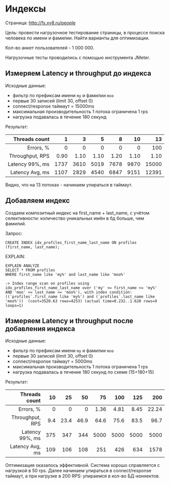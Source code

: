 Индексы
====

Страница: http://fs.xy8.ru/people

Цель: провести нагрузочное тестирование страницы, в процессе поиска человека по имени и фамилии. Найти варианты для оптимизации.

Кол-во анкет пользователей - 1 000 000.

Нагрузочные тесты проводились с помощью инструмента JMeter.

Измеряем Latency и throughput до индекса
---

Исходные данные:
- фильтр по префиксам имени `my` и фамилии `moo`
- первые 30 записей (limit 30, offset 0)
- connect/response таймаут = 15000ms
- максимальная производительность 1 потока ограничена 1 rps
- нагрузка подавалась в течение 180 секунд

Результат:

|  Threads count  |    1 |    3 |    5 |    8 |   10 |    13 |
|----------------:|-----:|-----:|-----:|-----:|-----:|------:|
|       Errors, % |    0 |    0 |    0 |    0 |    0 |   100 |
| Throughput, RPS | 0.90 | 1.10 | 1.10 | 1.20 | 1.10 |  1.10 |
| Latency 99%, ms | 1737 | 3610 | 5019 | 7678 | 9870 | 15000 |
| Latency Avg, ms | 1107 | 2829 | 4540 | 6847 | 9151 | 12391 |

Видно, что на 13 потоках - начинаем упираться в таймаут.

Добавляем индекс
---

Создаем композитный индекс на first_name + last_name, с учётом селективности: количество уникальных имён в бд больше, чем фамилий.

Запрос:
```
CREATE INDEX idx_profiles_first_name_last_name ON profiles (first_name, last_name);
```

EXPLAIN:

```
EXPLAIN ANALYZE
SELECT * FROM profiles
WHERE first_name like 'my%' and last_name like 'moo%'
```
```
-> Index range scan on profiles using idx_profiles_first_name_last_name over ('my' <= first_name <= 'my%' AND 'moo' <= last_name <= 'moo%'), with index condition: ((`profiles`.first_name like 'my%') and (`profiles`.last_name like 'moo%'))  (cost=3520.63 rows=4253) (actual time=0.232..1.628 rows=9 loops=1)
```


Измеряем Latency и throughput после добавления индекса
---

Исходные данные:
- фильтр по префиксам имени `my` и фамилии `moo`
- первые 30 записей (limit 30, offset 0)
- connect/response таймаут = 5000ms
- максимальная производительность 1 потока ограничена 1 rps
- нагрузка подавалась в течение 180 секунд по схеме (15+180+15)

Результат:

|   Threads count |  10 |   25 |   50 |   75 |  100 |  125 |   200 |
|----------------:|----:|-----:|-----:|-----:|-----:|-----:|------:|
|       Errors, % |   0 |    0 |    0 | 1.36 | 4.81 | 8.45 | 22.24 |
| Throughput, RPS | 9.4 | 23.4 | 46.9 | 64.6 | 75.6 | 83.5 |  96.7 |
| Latency 99%, ms | 375 |  347 |  344 | 5000 | 5000 | 5000 |  5000 |
| Latency Avg, ms | 109 |  106 |  108 |  251 |  426 |  634 |  1578 |

Оптимизация оказалось эффективной. Система хорошо справляется с нагрузкой в 50 rps. Далее начинаем упираться в connect/response таймаут, а при нагрузке в 200 RPS: упираемся в кол-во БД-коннектов.